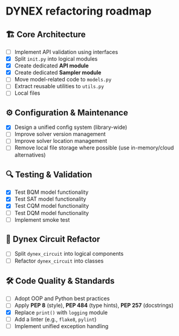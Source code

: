 # DYNEX refactoring roadmap

## 🏗️ Core Architecture
- [ ] Implement API validation using interfaces  
- [x] Split `init.py` into logical modules  
- [x] Create dedicated **API module**  
- [x] Create dedicated **Sampler module**  
- [ ] Move model-related code to `models.py`  
- [ ] Extract reusable utilities to `utils.py`  
- [ ] Local files

## ⚙️ Configuration & Maintenance
- [x] Design a unified config system (library-wide)  
- [ ] Improve solver version management   
- [ ] Improve solver location management   
- [ ] Remove local file storage where possible (use in-memory/cloud alternatives)

## 🔍 Testing & Validation
- [x] Test BQM model functionality  
- [x] Test SAT model functionality  
- [x] Test CQM model functionality  
- [ ] Test DQM model functionality  
- [ ] Implement smoke test  

## 🧩 Dynex Circuit Refactor
- [ ] Split `dynex_circuit` into logical components  
- [ ] Refactor `dynex_circuit` into classes  

## 🛠️ Code Quality & Standards
- [ ] Adopt OOP and Python best practices  
- [ ] Apply **PEP 8** (style), **PEP 484** (type hints), **PEP 257** (docstrings)  
- [x] Replace `print()` with `logging` module  
- [ ] Add a linter (e.g., `flake8`, `pylint`)  
- [ ] Implement unified exception handling  
